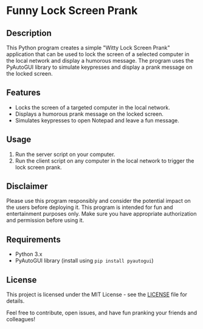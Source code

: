 # Funny Lock Screen Prank



## Description
This Python program creates a simple "Witty Lock Screen Prank" application that can be used to lock the screen of a selected computer in the local network and display a humorous message. The program uses the PyAutoGUI library to simulate keypresses and display a prank message on the locked screen.

## Features
- Locks the screen of a targeted computer in the local network.
- Displays a humorous prank message on the locked screen.
- Simulates keypresses to open Notepad and leave a fun message.

## Usage
1. Run the server script on your computer.
2. Run the client script on any computer in the local network to trigger the lock screen prank.

## Disclaimer
Please use this program responsibly and consider the potential impact on the users before deploying it. This program is intended for fun and entertainment purposes only. Make sure you have appropriate authorization and permission before using it.

## Requirements
- Python 3.x
- PyAutoGUI library (install using `pip install pyautogui`)

## License
This project is licensed under the MIT License - see the [LICENSE](LICENSE) file for details.


Feel free to contribute, open issues, and have fun pranking your friends and colleagues!
